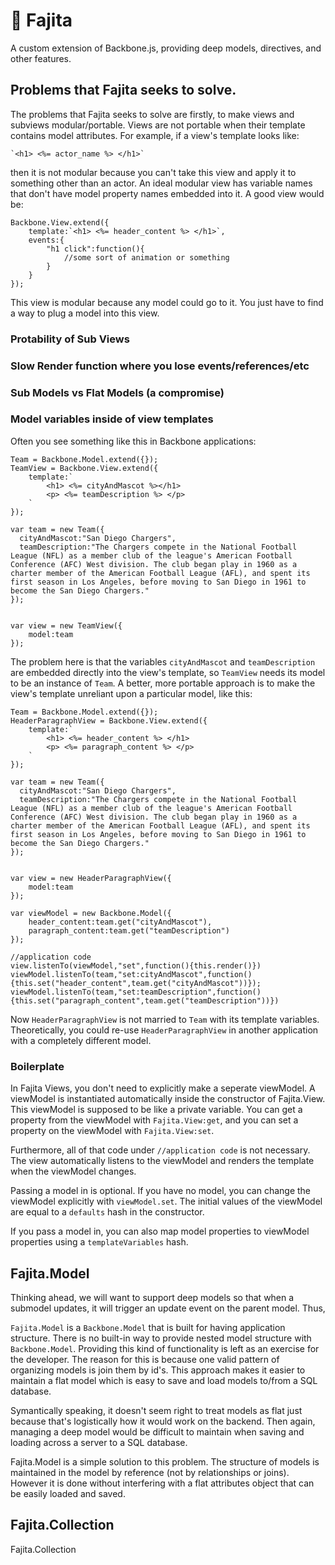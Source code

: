 # 🌮 Fajita
A custom extension of Backbone.js, providing deep models, directives, and other features.

## Problems that Fajita seeks to solve.

The problems that Fajita seeks to solve are firstly, to make views and subviews modular/portable. Views are not portable when their template contains model attributes. For example, if a view's template looks like:

    `<h1> <%= actor_name %> </h1>`

then it is not modular because you can't take this view and apply it to something other than an actor. An ideal modular view has variable names that don't have model property names embedded into it. A good view would be:

    Backbone.View.extend({
        template:`<h1> <%= header_content %> </h1>`,
        events:{
            "h1 click":function(){
                //some sort of animation or something
            }
        }
    });
    
This view is modular because any model could go to it. You just have to find a way to plug a model into this view.
    
### Protability of Sub Views 
 
### Slow Render function where you lose events/references/etc

### Sub Models vs Flat Models (a compromise)

    

### Model variables inside of view templates

Often you see something like this in Backbone applications:

    Team = Backbone.Model.extend({});
    TeamView = Backbone.View.extend({
        template:`
            <h1> <%= cityAndMascot %></h1>
            <p> <%= teamDescription %> </p>   
        `
    });
    
    var team = new Team({
      cityAndMascot:"San Diego Chargers",
      teamDescription:"The Chargers compete in the National Football League (NFL) as a member club of the league's American Football Conference (AFC) West division. The club began play in 1960 as a charter member of the American Football League (AFL), and spent its first season in Los Angeles, before moving to San Diego in 1961 to become the San Diego Chargers."
    });
    
    
    var view = new TeamView({
        model:team
    });
    

The problem here is that the variables `cityAndMascot` and `teamDescription` are embedded directly into the view's template, so `TeamView` needs its model to be an instance of `Team`. A better, more portable approach is to make the view's template unreliant upon a particular model, like this:

    Team = Backbone.Model.extend({});
    HeaderParagraphView = Backbone.View.extend({
        template:`
            <h1> <%= header_content %> </h1>
            <p> <%= paragraph_content %> </p>   
        `
    });
    
    var team = new Team({
      cityAndMascot:"San Diego Chargers",
      teamDescription:"The Chargers compete in the National Football League (NFL) as a member club of the league's American Football Conference (AFC) West division. The club began play in 1960 as a charter member of the American Football League (AFL), and spent its first season in Los Angeles, before moving to San Diego in 1961 to become the San Diego Chargers."
    });
    
    
    var view = new HeaderParagraphView({
        model:team
    });
    
    var viewModel = new Backbone.Model({
        header_content:team.get("cityAndMascot"),
        paragraph_content:team.get("teamDescription")
    });
    
    //application code
    view.listenTo(viewModel,"set",function(){this.render()})
    viewModel.listenTo(team,"set:cityAndMascot",function(){this.set("header_content",team.get("cityAndMascot"))});      
    viewModel.listenTo(team,"set:teamDescription",function(){this.set("paragraph_content",team.get("teamDescription"))})


Now `HeaderParagraphView` is not married to `Team` with its template variables. Theoretically, you could re-use `HeaderParagraphView` in another application with a completely different model. 

### Boilerplate

In Fajita Views, you don't need to explicitly make a seperate viewModel. A viewModel is instantiated automatically inside the constructor of Fajita.View. This viewModel is supposed to be like a private variable. You can get a property from the viewModel with `Fajita.View:get`, and you can set a property on the viewModel with `Fajita.View:set`.

Furthermore, all of that code under `//application code` is not necessary. The view automatically listens to the viewModel and renders the template when the viewModel changes. 

Passing a model in is optional. If you have no model, you can change the viewModel explicitly with `viewModel.set`. The initial values of the viewModel are equal to a `defaults` hash in the constructor.

If you pass a model in, you can also map model properties to viewModel properties using a `templateVariables` hash. 




## Fajita.Model

Thinking ahead, we will want to support deep models so that when a submodel updates, it will trigger an update event on the parent model. 
Thus, 

`Fajita.Model` is a `Backbone.Model` that is built for having application structure. 
There is no built-in way to provide nested model structure with `Backbone.Model`.
Providing this kind of functionality is left as an exercise for the developer.
The reason for this is because one valid pattern of organizing models is join them by id's. 
This approach makes it easier to maintain a flat model which is easy to save and load models to/from a SQL database.

Symantically speaking, it doesn't seem right to treat models as flat just because that's logistically how it would work on the backend.
Then again, managing a deep model would be difficult to maintain when saving and loading across a server to a SQL database.

Fajita.Model is a simple solution to this problem. The structure of models is maintained in the model by reference (not by relationships or joins). 
However it is done without interfering with a flat attributes object that can be easily loaded and saved.


## Fajita.Collection

Fajita.Collection
